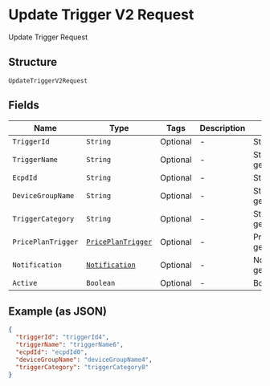 
# Update Trigger V2 Request

Update Trigger Request

## Structure

`UpdateTriggerV2Request`

## Fields

| Name | Type | Tags | Description | Getter | Setter |
|  --- | --- | --- | --- | --- | --- |
| `TriggerId` | `String` | Optional | - | String getTriggerId() | setTriggerId(String triggerId) |
| `TriggerName` | `String` | Optional | - | String getTriggerName() | setTriggerName(String triggerName) |
| `EcpdId` | `String` | Optional | - | String getEcpdId() | setEcpdId(String ecpdId) |
| `DeviceGroupName` | `String` | Optional | - | String getDeviceGroupName() | setDeviceGroupName(String deviceGroupName) |
| `TriggerCategory` | `String` | Optional | - | String getTriggerCategory() | setTriggerCategory(String triggerCategory) |
| `PricePlanTrigger` | [`PricePlanTrigger`](../../doc/models/price-plan-trigger.md) | Optional | - | PricePlanTrigger getPricePlanTrigger() | setPricePlanTrigger(PricePlanTrigger pricePlanTrigger) |
| `Notification` | [`Notification`](../../doc/models/notification.md) | Optional | - | Notification getNotification() | setNotification(Notification notification) |
| `Active` | `Boolean` | Optional | - | Boolean getActive() | setActive(Boolean active) |

## Example (as JSON)

```json
{
  "triggerId": "triggerId4",
  "triggerName": "triggerName6",
  "ecpdId": "ecpdId0",
  "deviceGroupName": "deviceGroupName4",
  "triggerCategory": "triggerCategory8"
}
```

